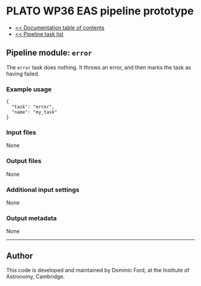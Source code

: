 # PLATO WP36 EAS pipeline prototype

* [<< Documentation table of contents](../contents.md)
* [<< Pipeline task list](../task_list.md)

## Pipeline module: `error`

The `error` task does nothing. It throws an error, and then marks the task as having failed.

### Example usage

```
{
  "task": "error",
  "name": "my_task"
}
```

### Input files

None

### Output files

None

### Additional input settings

None

### Output metadata

None

---

## Author

This code is developed and maintained by Dominic Ford, at the Institute of Astronomy, Cambridge.